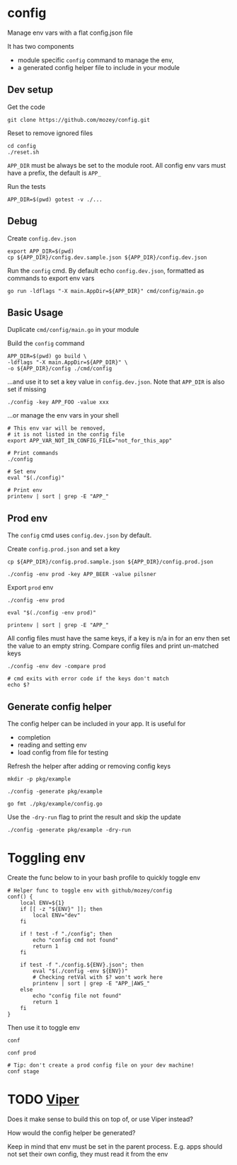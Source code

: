 # config

Manage env vars with a flat config.json file

It has two components
- module specific `config` command to manage the env,
- a generated config helper file to include in your module


## Dev setup

Get the code 

    git clone https://github.com/mozey/config.git
    
Reset to remove ignored files

    cd config
    ./reset.sh
    
`APP_DIR` must be always be set to the module root. 
All config env vars must have a prefix, the default is `APP_`

Run the tests

    APP_DIR=$(pwd) gotest -v ./...
    
    
## Debug

Create `config.dev.json`
                        
    export APP_DIR=$(pwd) 
    cp ${APP_DIR}/config.dev.sample.json ${APP_DIR}/config.dev.json
    
Run the `config` cmd.
By default echo `config.dev.json`,
formatted as commands to export env vars

    go run -ldflags "-X main.AppDir=${APP_DIR}" cmd/config/main.go
    
    
## Basic Usage

Duplicate `cmd/config/main.go` in your module

Build the `config` command

    APP_DIR=$(pwd) go build \
    -ldflags "-X main.AppDir=${APP_DIR}" \
    -o ${APP_DIR}/config ./cmd/config 

...and use it to set a key value in `config.dev.json`.
Note that `APP_DIR` is also set if missing

    ./config -key APP_FOO -value xxx

...or manage the env vars in your shell

    # This env var will be removed,
    # it is not listed in the config file 
    export APP_VAR_NOT_IN_CONFIG_FILE="not_for_this_app" 
    
    # Print commands
    ./config

    # Set env    
    eval "$(./config)"
    
    # Print env
    printenv | sort | grep -E "APP_"
 
    
## Prod env

The `config` cmd uses `config.dev.json` by default.

Create `config.prod.json` and set a key

    cp ${APP_DIR}/config.prod.sample.json ${APP_DIR}/config.prod.json
    
    ./config -env prod -key APP_BEER -value pilsner
    
Export `prod` env

    ./config -env prod 
    
    eval "$(./config -env prod)"
    
    printenv | sort | grep -E "APP_"
    
All config files must have the same keys,
if a key is n/a in for an env then set the value to an empty string.
Compare config files and print un-matched keys

    ./config -env dev -compare prod
    
    # cmd exits with error code if the keys don't match
    echo $?


## Generate config helper

The config helper can be included in your app. It is useful for 
- completion
- reading and setting env
- load config from file for testing

Refresh the helper after adding or removing config keys

    mkdir -p pkg/example
    
    ./config -generate pkg/example
    
    go fmt ./pkg/example/config.go

Use the `-dry-run` flag to print the result and skip the update

    ./config -generate pkg/example -dry-run


# Toggling env

Create the func below to in your bash profile to quickly toggle env

    # Helper func to toggle env with github/mozey/config
    conf() {
        local ENV=${1}
        if [[ -z "${ENV}" ]]; then
            local ENV="dev"
        fi
    
        if ! test -f "./config"; then
            echo "config cmd not found"
            return 1
        fi
    
        if test -f "./config.${ENV}.json"; then
            eval "$(./config -env ${ENV})"
            # Checking retVal with $? won't work here
            printenv | sort | grep -E "APP_|AWS_"
        else
            echo "config file not found"
            return 1
        fi
    }
    
Then use it to toggle env

    conf 
    
    conf prod
    
    # Tip: don't create a prod config file on your dev machine! 
    conf stage
    

# TODO [Viper](https://github.com/spf13/viper) 

Does it make sense to build this on top of, or use Viper instead?

How would the config helper be generated?

Keep in mind that env must be set in the parent process.
E.g. apps should not set their own config, they must read it from the env 



